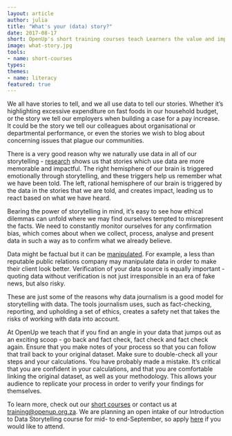 ```yaml
---
layout: article
author: julia
title: "What's your (data) story?"
date: 2017-08-17
short: OpenUp's short training courses teach Learners the value and impact numbers have, once contextualised in the situations that affect our daily living
image: what-story.jpg
tools:
- name: short-courses
types:
themes:
- name: literacy
featured: true
---
```

We all have stories to tell, and we all use data to tell our stories.  Whether it’s highlighting excessive expenditure on fast foods in our household budget, or the story we tell our employers when building a case for a pay increase.  It could be the story we tell our colleagues about organisational or departmental performance, or even the stories we wish to blog about concerning issues that plague our communities.

There is a very good reason why we naturally use data in all of our storytelling - [research](https://vimeo.com/80004187) shows us that stories which use data are more memorable and impactful.  The right hemisphere of our brain is triggered emotionally through storytelling, and these triggers help us remember what we have been told.  The left, rational hemisphere of our brain is triggered by the data in the stories that we are told, and creates impact, leading us to react based on what we have heard.

Bearing the power of storytelling in mind, it’s easy to see how ethical dilemmas can unfold where we may find ourselves tempted to misrepresent the facts.  We need to constantly monitor ourselves for any confirmation bias, which comes about when we collect, process, analyse and present data in such a way as to confirm what we already believe.

Data might be factual but it can be [manipulated](http://www.informationweek.com/big-data/big-data-analytics/7-common-biases-that-skew-big-data-results/d/d-id/1321211). For example, a less than reputable public relations company may manipulate data in order to make their client look better. Verification of your data source is equally important - quoting data without verification is not just irresponsible in an era of fake news, but also risky.


These are just some of the reasons why data journalism is a good model for storytelling with data. The tools journalism uses, such as fact-checking, reporting, and upholding a set of ethics, creates a safety net that takes the risks of working with data into account.

At OpenUp we teach that if you find an angle in your data that jumps out as an exciting scoop - go back and fact check, fact check and fact check again.  Ensure that you make notes of your process so that you can follow that trail back to your original dataset. Make sure to double-check all your steps and your calculations.  You have probably made a mistake.  It’s critical that you are confident in your calculations,
 and that you are comfortable linking the original dataset, as well as your methodology.  This allows your audience to replicate your process in order to verify your findings for themselves.

To learn more, check out our [short courses](https://openup.org.za/courses.html) or contact us at <training@openup.org.za>.  We are planning an open intake of our Introduction to Data Storytelling course for mid- to end-September, so apply [here](https://docs.google.com/forms/d/e/1FAIpQLSdPXvaJFTekl4XfaJmxlSUz2cGcGnNwpPW8pa0wP945Ih82lg/viewform) if you would like to attend.
